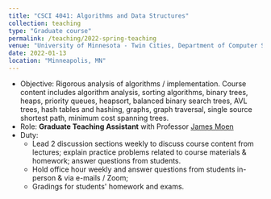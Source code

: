 ```yaml
---
title: "CSCI 4041: Algorithms and Data Structures"
collection: teaching
type: "Graduate course"
permalink: /teaching/2022-spring-teaching
venue: "University of Minnesota - Twin Cities, Department of Computer Science and Engineering"
date: 2022-01-13
location: "Minneapolis, MN"
---
```


- Objective: Rigorous analysis of algorithms / implementation. Course content includes algorithm analysis, sorting algorithms, binary trees, heaps, priority queues, heapsort, balanced binary search trees, AVL trees, hash tables and hashing, graphs, graph traversal, single source shortest path, minimum cost spanning trees.
- Role: **Graduate Teaching Assistant** with Professor [James Moen](https://cse.umn.edu/cs/james-moen)
- Duty:
	- Lead 2 discussion sections weekly to discuss course content from lectures; explain practice problems related to course materials & homework; answer questions from students.
	- Hold office hour weekly and answer questions from students in-person & via e-mails / Zoom;
	- Gradings for students' homework and exams.
